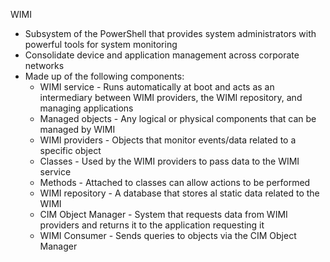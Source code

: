 WIMI
- Subsystem of the PowerShell that provides system administrators with powerful tools for system monitoring
- Consolidate device and application management across corporate networks
- Made up of the following components:
    - WIMI service - Runs automatically at boot and acts as an intermediary between WIMI providers, the WIMI repository, and managing applications
    - Managed objects - Any logical or physical components that can be managed by WIMI
    - WIMI providers - Objects that monitor events/data related to a specific object
    - Classes - Used by the WIMI providers to pass data to the WIMI service
    - Methods - Attached to classes can allow actions to be performed
    - WIMI repository - A database that stores al static data related to the WIMI
    - CIM Object Manager - System that requests data from WIMI providers and returns it to the application requesting it
    - WIMI Consumer - Sends queries to objects via the CIM Object Manager
